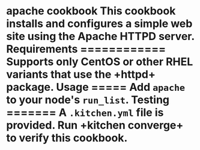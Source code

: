 # apache cookbook This cookbook installs and configures a simple web site using the Apache HTTPD server. Requirements ============ Supports only CentOS or other RHEL variants that use the +httpd+ package. Usage ===== Add `apache` to your node's `run_list`. Testing ======= A `.kitchen.yml` file is provided. Run +kitchen converge+ to verify this cookbook.